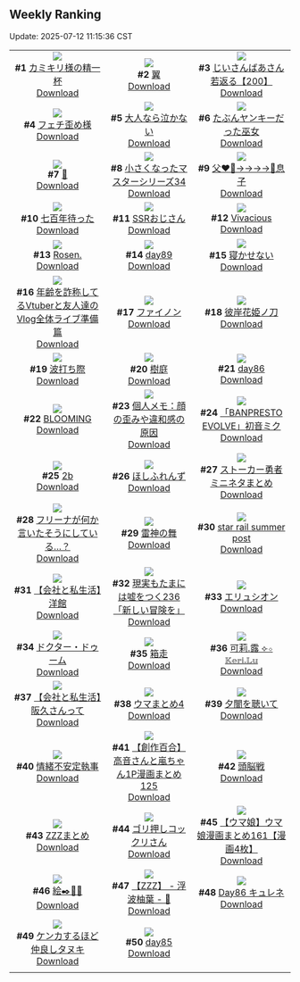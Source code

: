 ## Weekly Ranking
Update: 2025-07-12 11:15:36 CST

|      |      |      |
| :----: | :----: | :----: |
| ![](https://i.pixiv.re/c/240x480/img-master/img/2025/07/05/11/03/47/132325823_p0_master1200.jpg)<br>**#1** [カミキリ様の精一杯](https://www.pixiv.net/artworks/132325823)<br>[Download](https://i.pixiv.re/img-original/img/2025/07/05/11/03/47/132325823_p0.jpg) | ![](https://i.pixiv.re/c/240x480/img-master/img/2025/07/05/00/00/22/132311330_p0_master1200.jpg)<br>**#2** [翼](https://www.pixiv.net/artworks/132311330)<br>[Download](https://i.pixiv.re/img-original/img/2025/07/05/00/00/22/132311330_p0.png) | ![](https://i.pixiv.re/c/240x480/img-master/img/2025/07/05/10/57/03/132325453_p0_master1200.jpg)<br>**#3** [じいさんばあさん若返る【200】](https://www.pixiv.net/artworks/132325453)<br>[Download](https://i.pixiv.re/img-original/img/2025/07/05/10/57/03/132325453_p0.jpg) |
| ![](https://i.pixiv.re/c/240x480/img-master/img/2025/07/05/17/20/19/132335920_p0_master1200.jpg)<br>**#4** [フェチ歪め様](https://www.pixiv.net/artworks/132335920)<br>[Download](https://i.pixiv.re/img-original/img/2025/07/05/17/20/19/132335920_p0.jpg) | ![](https://i.pixiv.re/c/240x480/img-master/img/2025/07/05/21/04/56/132344969_p0_master1200.jpg)<br>**#5** [大人なら泣かない](https://www.pixiv.net/artworks/132344969)<br>[Download](https://i.pixiv.re/img-original/img/2025/07/05/21/04/56/132344969_p0.jpg) | ![](https://i.pixiv.re/c/240x480/img-master/img/2025/07/04/12/06/59/132288584_p0_master1200.jpg)<br>**#6** [たぶんヤンキーだった巫女](https://www.pixiv.net/artworks/132288584)<br>[Download](https://i.pixiv.re/img-original/img/2025/07/04/12/06/59/132288584_p0.jpg) |
| ![](https://i.pixiv.re/c/240x480/img-master/img/2025/07/05/00/00/30/132311377_p0_master1200.jpg)<br>**#7** [🌟](https://www.pixiv.net/artworks/132311377)<br>[Download](https://i.pixiv.re/img-original/img/2025/07/05/00/00/30/132311377_p0.png) | ![](https://i.pixiv.re/c/240x480/img-master/img/2025/07/04/04/37/27/132281003_p0_master1200.jpg)<br>**#8** [小さくなったマスターシリーズ34](https://www.pixiv.net/artworks/132281003)<br>[Download](https://i.pixiv.re/img-original/img/2025/07/04/04/37/27/132281003_p0.jpg) | ![](https://i.pixiv.re/c/240x480/img-master/img/2025/07/05/23/25/15/132351209_p0_master1200.jpg)<br>**#9** [父❤️‍🔥→→→→🫷息子](https://www.pixiv.net/artworks/132351209)<br>[Download](https://i.pixiv.re/img-original/img/2025/07/05/23/25/15/132351209_p0.jpg) |
| ![](https://i.pixiv.re/c/240x480/img-master/img/2025/07/04/18/18/00/132296725_p0_master1200.jpg)<br>**#10** [七百年待った](https://www.pixiv.net/artworks/132296725)<br>[Download](https://i.pixiv.re/img-original/img/2025/07/04/18/18/00/132296725_p0.jpg) | ![](https://i.pixiv.re/c/240x480/img-master/img/2025/07/06/02/04/48/132357736_p0_master1200.jpg)<br>**#11** [SSRおじさん](https://www.pixiv.net/artworks/132357736)<br>[Download](https://i.pixiv.re/img-original/img/2025/07/06/02/04/48/132357736_p0.jpg) | ![](https://i.pixiv.re/c/240x480/img-master/img/2025/07/05/00/00/11/132311246_p0_master1200.jpg)<br>**#12** [Vivacious](https://www.pixiv.net/artworks/132311246)<br>[Download](https://i.pixiv.re/img-original/img/2025/07/05/00/00/11/132311246_p0.jpg) |
| ![](https://i.pixiv.re/c/240x480/img-master/img/2025/07/05/00/30/02/132312987_p0_master1200.jpg)<br>**#13** [Rosen.](https://www.pixiv.net/artworks/132312987)<br>[Download](https://i.pixiv.re/img-original/img/2025/07/05/00/30/02/132312987_p0.png) | ![](https://i.pixiv.re/c/240x480/img-master/img/2025/07/05/04/10/28/132318416_p0_master1200.jpg)<br>**#14** [day89](https://www.pixiv.net/artworks/132318416)<br>[Download](https://i.pixiv.re/img-original/img/2025/07/05/04/10/28/132318416_p0.jpg) | ![](https://i.pixiv.re/c/240x480/img-master/img/2025/07/05/19/55/56/132341699_p0_master1200.jpg)<br>**#15** [寝かせない](https://www.pixiv.net/artworks/132341699)<br>[Download](https://i.pixiv.re/img-original/img/2025/07/05/19/55/56/132341699_p0.jpg) |
| ![](https://i.pixiv.re/c/240x480/img-master/img/2025/07/05/21/33/26/132346148_p0_master1200.jpg)<br>**#16** [年齢を詐称してるVtuberと友人達のVlog全体ライブ準備篇](https://www.pixiv.net/artworks/132346148)<br>[Download](https://i.pixiv.re/img-original/img/2025/07/05/21/33/26/132346148_p0.png) | ![](https://i.pixiv.re/c/240x480/img-master/img/2025/07/05/11/42/14/132326689_p0_master1200.jpg)<br>**#17** [ファイノン](https://www.pixiv.net/artworks/132326689)<br>[Download](https://i.pixiv.re/img-original/img/2025/07/05/11/42/14/132326689_p0.jpg) | ![](https://i.pixiv.re/c/240x480/img-master/img/2025/07/05/12/00/21/132327221_p0_master1200.jpg)<br>**#18** [彼岸花姫ノ刀](https://www.pixiv.net/artworks/132327221)<br>[Download](https://i.pixiv.re/img-original/img/2025/07/05/12/00/21/132327221_p0.jpg) |
| ![](https://i.pixiv.re/c/240x480/img-master/img/2025/07/05/02/41/59/132316901_p0_master1200.jpg)<br>**#19** [波打ち際](https://www.pixiv.net/artworks/132316901)<br>[Download](https://i.pixiv.re/img-original/img/2025/07/05/02/41/59/132316901_p0.jpg) | ![](https://i.pixiv.re/c/240x480/img-master/img/2025/07/05/11/44/52/132326747_p0_master1200.jpg)<br>**#20** [樹庭](https://www.pixiv.net/artworks/132326747)<br>[Download](https://i.pixiv.re/img-original/img/2025/07/05/11/44/52/132326747_p0.jpg) | ![](https://i.pixiv.re/c/240x480/img-master/img/2025/07/05/04/02/04/132318305_p0_master1200.jpg)<br>**#21** [day86](https://www.pixiv.net/artworks/132318305)<br>[Download](https://i.pixiv.re/img-original/img/2025/07/05/04/02/04/132318305_p0.jpg) |
| ![](https://i.pixiv.re/c/240x480/img-master/img/2025/07/05/04/23/56/132312990_p0_master1200.jpg)<br>**#22** [BLOOMING](https://www.pixiv.net/artworks/132312990)<br>[Download](https://i.pixiv.re/img-original/img/2025/07/05/04/23/56/132312990_p0.jpg) | ![](https://i.pixiv.re/c/240x480/img-master/img/2025/07/05/06/00/04/132319866_p0_master1200.jpg)<br>**#23** [個人メモ：顔の歪みや違和感の原因](https://www.pixiv.net/artworks/132319866)<br>[Download](https://i.pixiv.re/img-original/img/2025/07/05/06/00/04/132319866_p0.jpg) | ![](https://i.pixiv.re/c/240x480/img-master/img/2025/07/05/00/00/19/132311305_p0_master1200.jpg)<br>**#24** [「BANPRESTO EVOLVE」初音ミク](https://www.pixiv.net/artworks/132311305)<br>[Download](https://i.pixiv.re/img-original/img/2025/07/05/00/00/19/132311305_p0.jpg) |
| ![](https://i.pixiv.re/c/240x480/img-master/img/2025/07/05/08/43/18/132322721_p0_master1200.jpg)<br>**#25** [2b](https://www.pixiv.net/artworks/132322721)<br>[Download](https://i.pixiv.re/img-original/img/2025/07/05/08/43/18/132322721_p0.jpg) | ![](https://i.pixiv.re/c/240x480/img-master/img/2025/07/05/00/00/09/132311224_p0_master1200.jpg)<br>**#26** [ほしふれんず](https://www.pixiv.net/artworks/132311224)<br>[Download](https://i.pixiv.re/img-original/img/2025/07/05/00/00/09/132311224_p0.jpg) | ![](https://i.pixiv.re/c/240x480/img-master/img/2025/07/05/00/59/49/132314116_p0_master1200.jpg)<br>**#27** [ストーカー勇者ミニネタまとめ](https://www.pixiv.net/artworks/132314116)<br>[Download](https://i.pixiv.re/img-original/img/2025/07/05/00/59/49/132314116_p0.jpg) |
| ![](https://i.pixiv.re/c/240x480/img-master/img/2025/07/05/00/04/24/132311880_p0_master1200.jpg)<br>**#28** [フリーナが何か言いたそうにしている…？](https://www.pixiv.net/artworks/132311880)<br>[Download](https://i.pixiv.re/img-original/img/2025/07/05/00/04/24/132311880_p0.jpg) | ![](https://i.pixiv.re/c/240x480/img-master/img/2025/07/04/20/31/45/132301906_p0_master1200.jpg)<br>**#29** [雷神の舞](https://www.pixiv.net/artworks/132301906)<br>[Download](https://i.pixiv.re/img-original/img/2025/07/04/20/31/45/132301906_p0.png) | ![](https://i.pixiv.re/c/240x480/img-master/img/2025/07/05/15/30/01/132332607_p0_master1200.jpg)<br>**#30** [star rail summer post](https://www.pixiv.net/artworks/132332607)<br>[Download](https://i.pixiv.re/img-original/img/2025/07/05/15/30/01/132332607_p0.png) |
| ![](https://i.pixiv.re/c/240x480/img-master/img/2025/07/06/12/00/04/132369193_p0_master1200.jpg)<br>**#31** [【会社と私生活】洋館](https://www.pixiv.net/artworks/132369193)<br>[Download](https://i.pixiv.re/img-original/img/2025/07/06/12/00/04/132369193_p0.jpg) | ![](https://i.pixiv.re/c/240x480/img-master/img/2025/07/06/18/12/56/132380306_p0_master1200.jpg)<br>**#32** [現実もたまには嘘をつく236「新しい冒険を」](https://www.pixiv.net/artworks/132380306)<br>[Download](https://i.pixiv.re/img-original/img/2025/07/06/18/12/56/132380306_p0.jpg) | ![](https://i.pixiv.re/c/240x480/img-master/img/2025/07/05/11/43/42/132326722_p0_master1200.jpg)<br>**#33** [エリュシオン](https://www.pixiv.net/artworks/132326722)<br>[Download](https://i.pixiv.re/img-original/img/2025/07/05/11/43/42/132326722_p0.jpg) |
| ![](https://i.pixiv.re/c/240x480/img-master/img/2025/07/04/00/00/12/132274808_p0_master1200.jpg)<br>**#34** [ドクター・ドゥーム](https://www.pixiv.net/artworks/132274808)<br>[Download](https://i.pixiv.re/img-original/img/2025/07/04/00/00/12/132274808_p0.jpg) | ![](https://i.pixiv.re/c/240x480/img-master/img/2025/07/04/00/42/16/132276798_p0_master1200.jpg)<br>**#35** [箱走](https://www.pixiv.net/artworks/132276798)<br>[Download](https://i.pixiv.re/img-original/img/2025/07/04/00/42/16/132276798_p0.jpg) | ![](https://i.pixiv.re/c/240x480/img-master/img/2025/07/05/00/00/10/132311229_p0_master1200.jpg)<br>**#36** [可莉.露 ⟣⋄ 𝕂𝕖𝕣𝕚.𝕃𝕦](https://www.pixiv.net/artworks/132311229)<br>[Download](https://i.pixiv.re/img-original/img/2025/07/05/00/00/10/132311229_p0.png) |
| ![](https://i.pixiv.re/c/240x480/img-master/img/2025/07/04/12/00/22/132288353_p0_master1200.jpg)<br>**#37** [【会社と私生活】阪久さんって](https://www.pixiv.net/artworks/132288353)<br>[Download](https://i.pixiv.re/img-original/img/2025/07/04/12/00/22/132288353_p0.jpg) | ![](https://i.pixiv.re/c/240x480/img-master/img/2025/07/05/18/37/09/132338687_p0_master1200.jpg)<br>**#38** [ウマまとめ4](https://www.pixiv.net/artworks/132338687)<br>[Download](https://i.pixiv.re/img-original/img/2025/07/05/18/37/09/132338687_p0.jpg) | ![](https://i.pixiv.re/c/240x480/img-master/img/2025/07/04/00/00/01/132274717_p0_master1200.jpg)<br>**#39** [夕闇を聴いて](https://www.pixiv.net/artworks/132274717)<br>[Download](https://i.pixiv.re/img-original/img/2025/07/04/00/00/01/132274717_p0.png) |
| ![](https://i.pixiv.re/c/240x480/img-master/img/2025/07/05/21/50/48/132346810_p0_master1200.jpg)<br>**#40** [情緒不安定執事](https://www.pixiv.net/artworks/132346810)<br>[Download](https://i.pixiv.re/img-original/img/2025/07/05/21/50/48/132346810_p0.png) | ![](https://i.pixiv.re/c/240x480/img-master/img/2025/07/05/00/01/19/132311573_p0_master1200.jpg)<br>**#41** [【創作百合】高音さんと嵐ちゃん1P漫画まとめ125](https://www.pixiv.net/artworks/132311573)<br>[Download](https://i.pixiv.re/img-original/img/2025/07/05/00/01/19/132311573_p0.jpg) | ![](https://i.pixiv.re/c/240x480/img-master/img/2025/07/05/20/36/13/132343557_p0_master1200.jpg)<br>**#42** [頭脳戦](https://www.pixiv.net/artworks/132343557)<br>[Download](https://i.pixiv.re/img-original/img/2025/07/05/20/36/13/132343557_p0.png) |
| ![](https://i.pixiv.re/c/240x480/img-master/img/2025/07/05/21/01/37/132344786_p0_master1200.jpg)<br>**#43** [ZZZまとめ](https://www.pixiv.net/artworks/132344786)<br>[Download](https://i.pixiv.re/img-original/img/2025/07/05/21/01/37/132344786_p0.jpg) | ![](https://i.pixiv.re/c/240x480/img-master/img/2025/07/06/12/46/27/132370642_p0_master1200.jpg)<br>**#44** [ゴリ押しコックリさん](https://www.pixiv.net/artworks/132370642)<br>[Download](https://i.pixiv.re/img-original/img/2025/07/06/12/46/27/132370642_p0.jpg) | ![](https://i.pixiv.re/c/240x480/img-master/img/2025/07/06/14/08/04/132274990_p0_master1200.jpg)<br>**#45** [【ウマ娘】ウマ娘漫画まとめ161【漫画4枚】](https://www.pixiv.net/artworks/132274990)<br>[Download](https://i.pixiv.re/img-original/img/2025/07/06/14/08/04/132274990_p0.jpg) |
| ![](https://i.pixiv.re/c/240x480/img-master/img/2025/07/05/23/43/56/132352047_p0_master1200.jpg)<br>**#46** [絵✒️🌊🌺](https://www.pixiv.net/artworks/132352047)<br>[Download](https://i.pixiv.re/img-original/img/2025/07/05/23/43/56/132352047_p0.png) | ![](https://i.pixiv.re/c/240x480/img-master/img/2025/07/05/11/00/13/132325705_p0_master1200.jpg)<br>**#47** [【ZZZ】 - 浮波柚葉 - 🦝](https://www.pixiv.net/artworks/132325705)<br>[Download](https://i.pixiv.re/img-original/img/2025/07/05/11/00/13/132325705_p0.png) | ![](https://i.pixiv.re/c/240x480/img-master/img/2025/07/04/04/35/16/132281413_p0_master1200.jpg)<br>**#48** [Day86 キュレネ](https://www.pixiv.net/artworks/132281413)<br>[Download](https://i.pixiv.re/img-original/img/2025/07/04/04/35/16/132281413_p0.jpg) |
| ![](https://i.pixiv.re/c/240x480/img-master/img/2025/07/05/00/01/46/132311644_p0_master1200.jpg)<br>**#49** [ケンカするほど仲良しタヌキ](https://www.pixiv.net/artworks/132311644)<br>[Download](https://i.pixiv.re/img-original/img/2025/07/05/00/01/46/132311644_p0.jpg) | ![](https://i.pixiv.re/c/240x480/img-master/img/2025/07/05/04/01/16/132318292_p0_master1200.jpg)<br>**#50** [day85](https://www.pixiv.net/artworks/132318292)<br>[Download](https://i.pixiv.re/img-original/img/2025/07/05/04/01/16/132318292_p0.jpg) |
|      |
